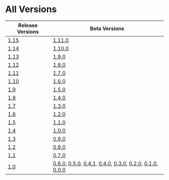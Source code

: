 # All Versions

| Release Versions        | Beta Versions                                                                                                                                                                                  |
|-------------------------|------------------------------------------------------------------------------------------------------------------------------------------------------------------------------------------------|
| [1.15](Release/1-15.md) | [1.11.0](Beta/1-11-0.md)                                                                                                                                                                       |
| [1.14](Release/1-14.md) | [1.10.0](Beta/1-10-0.md)                                                                                                                                                                       |
| [1.13](Release/1-13.md) | [1.9.0](Beta/1-9-0.md)                                                                                                                                                                         |
| [1.12](Release/1-12.md) | [1.8.0](Beta/1-8-0.md)                                                                                                                                                                         |
| [1.11](Release/1-11.md) | [1.7.0](Beta/1-7-0.md)                                                                                                                                                                         |
| [1.10](Release/1-10.md) | [1.6.0](Beta/1-6-0.md)                                                                                                                                                                         |
| [1.9](Release/1-9.md)   | [1.5.0](Beta/1-5-0.md)                                                                                                                                                                         |
| [1.8](Release/1-8.md)   | [1.4.0](Beta/1-4-0.md)                                                                                                                                                                         |
| [1.7](Release/1-7.md)   | [1.3.0](Beta/1-3-0.md)                                                                                                                                                                         |
| [1.6](Release/1-6.md)   | [1.2.0](Beta/1-2-0.md)                                                                                                                                                                         |
| [1.5](Release/1-5.md)   | [1.1.0](Beta/1-1-0.md)                                                                                                                                                                         |
| [1.4](Release/1-4.md)   | [1.0.0](Beta/1-0-0.md)                                                                                                                                                                         |
| [1.3](Release/1-3.md)   | [0.9.0](Beta/0-9-0.md)                                                                                                                                                                         |
| [1.2](Release/1-2.md)   | [0.8.0](Beta/0-8-0.md)                                                                                                                                                                         |
| [1.1](Release/1-1.md)   | [0.7.0](Beta/0-7-0.md)                                                                                                                                                                         |
| [1.0](Release/1-0.md)   | [0.6.0](Beta/0-6-0.md), [0.5.0](Beta/0-5-0.md), [0.4.1](Beta/0-4-1.md), [0.4.0](Beta/0-4-0.md), [0.3.0](Beta/0-3-0.md), [0.2.0](Beta/0-2-0.md), [0.1.0](Beta/0-1-0.md), [0.0.0](Beta/0-0-0.md) |
